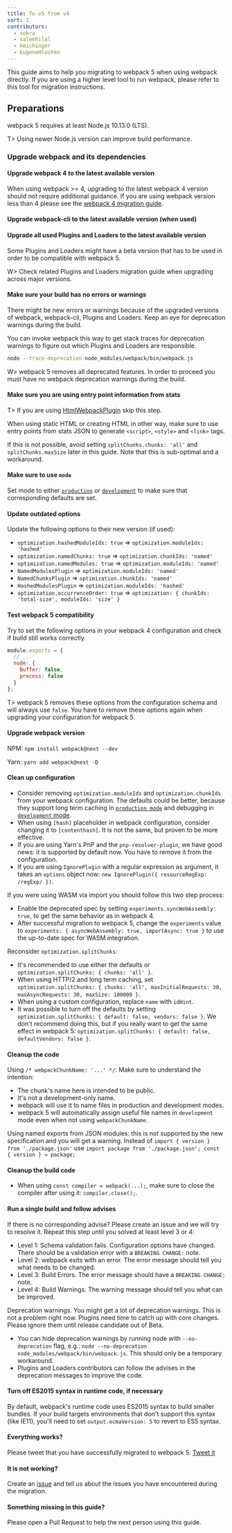 ```yaml
---
title: To v5 from v4
sort: 1
contributors:
  - sokra
  - salemhilal
  - keichinger
  - EugeneHlushko
---
```


This guide aims to help you migrating to webpack 5 when using webpack directly. If you are using a higher level tool to run webpack, please refer to this tool for migration instructions.


## Preparations

webpack 5 requires at least Node.js 10.13.0 (LTS).

T> Using newer Node.js version can improve build performance.

### Upgrade webpack and its dependencies

#### Upgrade webpack 4 to the latest available version

When using webpack >= 4, upgrading to the latest webpack 4 version should not require additional guidance.
If you are using webpack version less than 4 please see the [webpack 4 migration guide](/migrate/4/).

#### Upgrade webpack-cli to the latest available version (when used)

#### Upgrade all used Plugins and Loaders to the latest available version

Some Plugins and Loaders might have a beta version that has to be used in order to be compatible with webpack 5.

W> Check related Plugins and Loaders migration guide when upgrading across major versions.

#### Make sure your build has no errors or warnings

There might be new errors or warnings because of the upgraded versions of webpack, webpack-cli, Plugins and Loaders. Keep an eye for deprecation warnings during the build.

You can invoke webpack this way to get stack traces for deprecation warnings to figure out which Plugins and Loaders are responsible.

```bash
node --trace-deprecation node_modules/webpack/bin/webpack.js
```

W> webpack 5 removes all deprecated features. In order to proceed you must have no webpack deprecation warnings during the build.

#### Make sure you are using entry point information from stats

T> If you are using [HtmlWebpackPlugin](/plugins/html-webpack-plugin/) skip this step.

When using static HTML or creating HTML in other way, make sure to use entry points from stats JSON to generate `<script>`, `<style>` and `<link>` tags.

If this is not possible, avoid setting `splitChunks.chunks: 'all'` and `splitChunks.maxSize` later in this guide. Note that this is sub-optimal and a workaround.

#### Make sure to use `mode`

Set mode to either [`production`](/configuration/mode/#mode-production) or [`development`](/configuration/mode/#mode-development) to make sure that corresponding defaults are set.

#### Update outdated options

Update the following options to their new version (if used):

- `optimization.hashedModuleIds: true` => `optimization.moduleIds: 'hashed'`
- `optimization.namedChunks: true` => `optimization.chunkIds: 'named'`
- `optimization.namedModules: true` => `optimization.moduleIds: 'named'`
- `NamedModulesPlugin` => `optimization.moduleIds: 'named'`
- `NamedChunksPlugin` => `optimization.chunkIds: 'named'`
- `HashedModulesPlugin` => `optimization.moduleIds: 'hashed'`
- `optimization.occurrenceOrder: true` => `optimization: { chunkIds: 'total-size', moduleIds: 'size' }`

#### Test webpack 5 compatibility

Try to set the following options in your webpack 4 configuration and check if build still works correctly.

```javascript
module.exports = {
  // ...
  node: {
    Buffer: false,
    process: false
  }
};
```

T> webpack 5 removes these options from the configuration schema and will always use `false`. You have to remove these options again when upgrading your configuration for webpack 5.

#### Upgrade webpack version

NPM: `npm install webpack@next --dev`

Yarn: `yarn add webpack@next -D`

#### Clean up configuration

- Consider removing `optimization.moduleIds` and `optimization.chunkIds` from your webpack configuration. The defaults could be better, because they support long term caching in [`production mode`](/configuration/mode/#mode-production) and debugging in [`development` mode](/configuration/mode/#mode-development).
- When using `[hash]` placeholder in webpack configuration, consider changing it to `[contenthash]`. It is not the same, but proven to be more effective.
- If you are using Yarn's PnP and the `pnp-resolver-plugin`, we have good news: it is supported by default now. You have to remove it from the configuration.
- If you are using `IgnorePlugin` with a regular expression as argument, it takes an `options` object now: `new IgnorePlugin({ resourceRegExp: /regExp/ })`.

If you were using WASM via import you should follow this two step process:

- Enable the deprecated spec by setting `experiments.syncWebAssembly: true`, to get the same behavior as in webpack 4.
- After successful migration to webpack 5, change the `experiments` value to `experiments: { asyncWebAssembly: true, importAsync: true }` to use the up-to-date spec for WASM integration.

Reconsider `optimization.splitChunks`:

- It's recommended to use either the defaults or `optimization.splitChunks: { chunks: 'all' }`.
- When using HTTP/2 and long term caching, set `optimization.splitChunks: { chunks: 'all', maxInitialRequests: 30, maxAsyncRequests: 30, maxSize: 100000 }`.
- When using a custom configuration, replace `name` with `idHint`.
- It was possible to turn off the defaults by setting `optimization.splitChunks: { default: false, vendors: false }`. We don't recommend doing this, but if you really want to get the same effect in webpack 5: `optimization.splitChunks: { default: false, defaultVendors: false }`.

#### Cleanup the code

Using `/* webpackChunkName: '...' */`: Make sure to understand the intention:

- The chunk's name here is intended to be public.
- It's not a development-only name.
- webpack will use it to name files in production and development modes.
- webpack 5 will automatically assign useful file names in `development` mode even when not using `webpackChunkName`.

Using named exports from JSON modules: this is not supported by the new specification and you will get a warning. Instead of `import { version } from './package.json'` use `import package from './package.json'; const { version } = package;`

#### Cleanup the build code

- When using `const compiler = webpack(...);`, make sure to close the compiler after using it: `compiler.close();`.

#### Run a single build and follow advises

If there is no corresponding advise? Please create an issue and we will try to resolve it. Repeat this step until you solved at least level 3 or 4:

- Level 1: Schema validation fails. Configuration options have changed. There should be a validation error with a `BREAKING CHANGE:` note.
- Level 2: webpack exits with an error. The error message should tell you what needs to be changed.
- Level 3: Build Errors. The error message should have a `BREAKING CHANGE:` note.
- Level 4: Build Warnings. The warning message should tell you what can be improved.

Deprecation warnings. You might get a lot of deprecation warnings. This is not a problem right now. Plugins need time to catch up with core changes. Please ignore them until release candidate out of Beta.

- You can hide deprecation warnings by running node with `--no-deprecation` flag, e.g.: `node --no-deprecation node_modules/webpack/bin/webpack.js`. This should only be a temporary workaround.
- Plugins and Loaders contributors can follow the advises in the deprecation messages to improve the code.

#### Turn off ES2015 syntax in runtime code, if necessary

By default, webpack's runtime code uses ES2015 syntax to build smaller bundles. If your build targets environments that don't support this syntax (like IE11), you'll need to set `output.ecmaVersion: 5` to revert to ES5 syntax.

#### Everything works?

Please tweet that you have successfully migrated to webpack 5. [Tweet it](https://twitter.com/intent/tweet?source=https://webpack.js.org/migrate/5/&text=I%20just%20migrated%20to%20webpack%205%20using%20its%20migration%20guide!%20%23webpack%20%23webpack5)

#### It is not working?

Create an [issue](https://github.com/webpack/webpack/issues/new?template=Bug_report.md) and tell us about the issues you have encountered during the migration.

#### Something missing in this guide?

Please open a Pull Request to help the next person using this guide.

